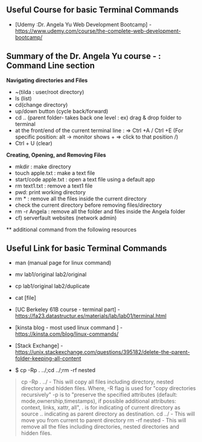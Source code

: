 ## Useful Course for basic Terminal Commands 
 - [Udemy :Dr. Angela Yu Web Development Bootcamp] - https://www.udemy.com/course/the-complete-web-development-bootcamp/


 ## Summary of the Dr. Angela Yu course - : Command Line section

 **Navigating directories and Files**

- ~(tilda : user/root directory)
- ls (list)
- cd(change directory)
- up/down button (cycle back/forward)
- cd .. (parent folder- takes back one level : ex) drag & drop folder to terminal
- at the front/end of the current terminal line :
  ⇒ Ctrl +A / Ctrl +E (For specific position: alt → monitor shows + ⇒ click to that position /) 
- Ctrl + U (clear)

**Creating, Opening, and Removing Files**

- mkdir : make directory
- touch  apple.txt : make a text file
- start/code apple.txt : open a text file using a default app
- rm text1.txt : remove a text1 file
- pwd: print working directory
- rm * : remove all the files inside the current directory
- check the current directory before removing files/directory
- rm -r  Angela : remove all the folder and files inside the Angela folder
- cf) serverfault websites (network admin)


** additional command from the following resources
 ## Useful Link for basic Terminal Commands 

 - man (manual page for linux command)
 - mv lab1/original lab2/original
 - cp lab1/original lab2/duplicate 
 - cat [file]

- [UC Berkeley 61B course - terminal part] - https://fa23.datastructur.es/materials/lab/lab01/terminal.html
- [kinsta blog - most used linux command ] - https://kinsta.com/blog/linux-commands/
- [Stack Exchange] - https://unix.stackexchange.com/questions/395182/delete-the-parent-folder-keeping-all-content

 - $ cp -Rp . ../;cd ../;rm -rf nested
> cp -Rp . ../ - This will copy all files including directory, nested directory and hidden files. Where,
>-R flag is used for "copy directories recursively"
>-p is to "preserve the specified attributes (default: mode,ownership,timestamps), if possible additional attributes: context, links, xattr, all",
>. is for indicating of current directory as source
>.. indicating as parent directory as destination.
> cd ../ - This will move you from current to parent directory
> rm -rf nested - This will remove all the files including directories, nested directories and hidden files.












